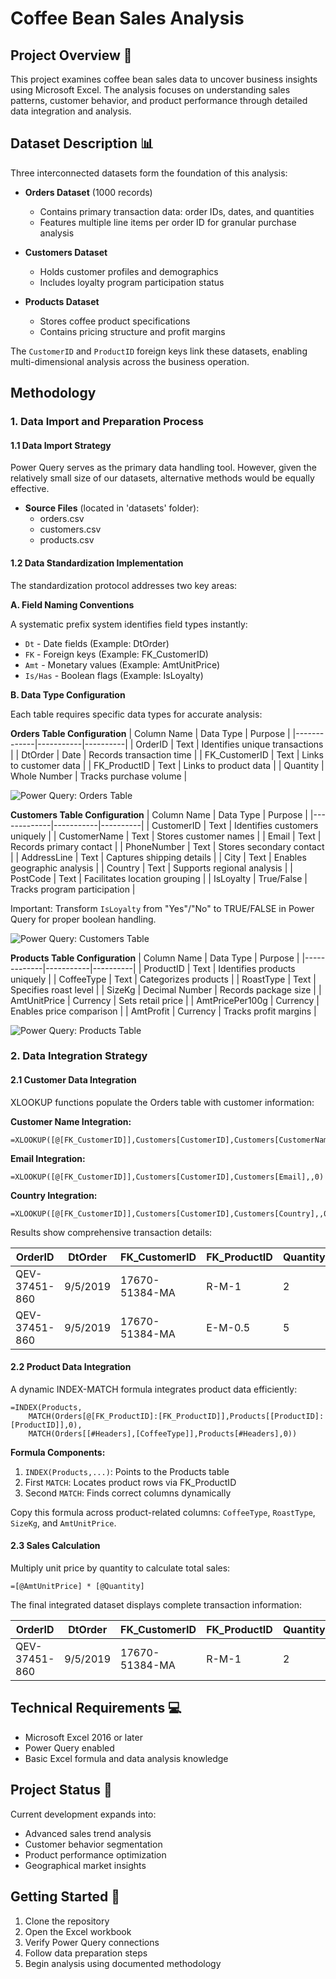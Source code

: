 # Coffee Bean Sales Analysis

## Project Overview 🌟

This project examines coffee bean sales data to uncover business insights using Microsoft Excel. The analysis focuses on understanding sales patterns, customer behavior, and product performance through detailed data integration and analysis.

## Dataset Description 📊

Three interconnected datasets form the foundation of this analysis:

- **Orders Dataset** (1000 records)
  - Contains primary transaction data: order IDs, dates, and quantities
  - Features multiple line items per order ID for granular purchase analysis
  
- **Customers Dataset**
  - Holds customer profiles and demographics
  - Includes loyalty program participation status
  
- **Products Dataset**
  - Stores coffee product specifications
  - Contains pricing structure and profit margins

The `CustomerID` and `ProductID` foreign keys link these datasets, enabling multi-dimensional analysis across the business operation.

## Methodology

### 1. Data Import and Preparation Process

#### 1.1 Data Import Strategy

Power Query serves as the primary data handling tool. However, given the relatively small size of our datasets, alternative methods would be equally effective.

- **Source Files** (located in 'datasets' folder):
  - orders.csv
  - customers.csv
  - products.csv

#### 1.2 Data Standardization Implementation

The standardization protocol addresses two key areas:

**A. Field Naming Conventions**

A systematic prefix system identifies field types instantly:
- `Dt` - Date fields (Example: DtOrder)
- `FK` - Foreign keys (Example: FK_CustomerID)
- `Amt` - Monetary values (Example: AmtUnitPrice)
- `Is/Has` - Boolean flags (Example: IsLoyalty)

**B. Data Type Configuration**

Each table requires specific data types for accurate analysis:

**Orders Table Configuration**
| Column Name | Data Type | Purpose |
|-------------|-----------|----------|
| OrderID | Text | Identifies unique transactions |
| DtOrder | Date | Records transaction time |
| FK_CustomerID | Text | Links to customer data |
| FK_ProductID | Text | Links to product data |
| Quantity | Whole Number | Tracks purchase volume |

![Power Query: Orders Table](images/01-01_import_orders.png)

**Customers Table Configuration**
| Column Name | Data Type | Purpose |
|-------------|-----------|----------|
| CustomerID | Text | Identifies customers uniquely |
| CustomerName | Text | Stores customer names |
| Email | Text | Records primary contact |
| PhoneNumber | Text | Stores secondary contact |
| AddressLine | Text | Captures shipping details |
| City | Text | Enables geographic analysis |
| Country | Text | Supports regional analysis |
| PostCode | Text | Facilitates location grouping |
| IsLoyalty | True/False | Tracks program participation |

Important: Transform `IsLoyalty` from "Yes"/"No" to TRUE/FALSE in Power Query for proper boolean handling.

![Power Query: Customers Table](images/01-02_import_customers.png)

**Products Table Configuration**
| Column Name | Data Type | Purpose |
|-------------|-----------|----------|
| ProductID | Text | Identifies products uniquely |
| CoffeeType | Text | Categorizes products |
| RoastType | Text | Specifies roast level |
| SizeKg | Decimal Number | Records package size |
| AmtUnitPrice | Currency | Sets retail price |
| AmtPricePer100g | Currency | Enables price comparison |
| AmtProfit | Currency | Tracks profit margins |

![Power Query: Products Table](images/01-03_import_products.png)

### 2. Data Integration Strategy

#### 2.1 Customer Data Integration

XLOOKUP functions populate the Orders table with customer information:

**Customer Name Integration:**
```excel
=XLOOKUP([@[FK_CustomerID]],Customers[CustomerID],Customers[CustomerName],,0)
```

**Email Integration:**
```excel
=XLOOKUP([@[FK_CustomerID]],Customers[CustomerID],Customers[Email],,0)
```

**Country Integration:**
```excel
=XLOOKUP([@[FK_CustomerID]],Customers[CustomerID],Customers[Country],,0)
```

Results show comprehensive transaction details:

| OrderID | DtOrder | FK_CustomerID | FK_ProductID | Quantity | CustomerName | Email | Country |
|---------|---------|---------------|--------------|----------|--------------|-------|---------|
| QEV-37451-860 | 9/5/2019 | 17670-51384-MA | R-M-1 | 2 | Aloisia Allner | aallner0@lulu.com | United States |
| QEV-37451-860 | 9/5/2019 | 17670-51384-MA | E-M-0.5 | 5 | Aloisia Allner | aallner0@lulu.com | United States |

#### 2.2 Product Data Integration

A dynamic INDEX-MATCH formula integrates product data efficiently:

```excel
=INDEX(Products,
    MATCH(Orders[@[FK_ProductID]:[FK_ProductID]],Products[[ProductID]:[ProductID]],0),
    MATCH(Orders[[#Headers],[CoffeeType]],Products[#Headers],0))
```

**Formula Components:**
1. `INDEX(Products,...)`: Points to the Products table
2. First `MATCH`: Locates product rows via FK_ProductID
3. Second `MATCH`: Finds correct columns dynamically

Copy this formula across product-related columns: `CoffeeType`, `RoastType`, `SizeKg`, and `AmtUnitPrice`.

#### 2.3 Sales Calculation

Multiply unit price by quantity to calculate total sales:

```excel
=[@AmtUnitPrice] * [@Quantity]
```

The final integrated dataset displays complete transaction information:

| OrderID       | DtOrder  | FK_CustomerID  | FK_ProductID | Quantity | CustomerName   | Email             | Country       | CoffeeType | RoastType | SizeKg | AmtUnitPrice | AmtSales |
|---------------|----------|----------------|--------------|----------|----------------|-------------------|---------------|------------|-----------|--------|--------------|----------|
| QEV-37451-860 | 9/5/2019 | 17670-51384-MA | R-M-1        | 2        | Aloisia Allner | aallner0@lulu.com | United States | Rob        | M         | 1.0    | $9.95        | $19.90   |

## Technical Requirements 💻

- Microsoft Excel 2016 or later
- Power Query enabled
- Basic Excel formula and data analysis knowledge

## Project Status 🚧

Current development expands into:
- Advanced sales trend analysis
- Customer behavior segmentation
- Product performance optimization
- Geographical market insights

## Getting Started 🚀

1. Clone the repository
2. Open the Excel workbook
3. Verify Power Query connections
4. Follow data preparation steps
5. Begin analysis using documented methodology